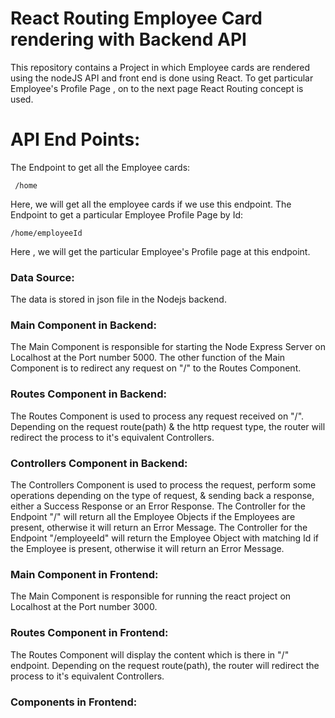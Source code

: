 # React Routing Employee Card rendering with Backend API

This repository contains a Project in which Employee cards are rendered using the nodeJS API and front end is done using React. To get particular Employee's Profile Page , on to the next page React Routing concept is used.

# API End Points:

The Endpoint to get all the Employee cards:

```
 /home
```

Here, we will get all the employee cards if we use this endpoint.
The Endpoint to get a particular Employee Profile Page by Id:

```
/home/employeeId
```

Here , we will get the particular Employee's Profile page at this endpoint.

### Data Source:

The data is stored in json file in the Nodejs backend.

### Main Component in Backend:

The Main Component is responsible for starting the Node Express Server on Localhost at the Port number 5000.
The other function of the Main Component is to redirect any request on "/" to the Routes Component.

### Routes Component in Backend:

The Routes Component is used to process any request received on "/".
Depending on the request route(path) & the http request type, the router will redirect the process to it's equivalent Controllers.

### Controllers Component in Backend:

The Controllers Component is used to process the request, perform some operations depending on the type of request, & sending back a response, either a Success Response or an Error Response.
The Controller for the Endpoint "/" will return all the Employee Objects if the Employees are present, otherwise it will return an Error Message.
The Controller for the Endpoint "/employeeId" will return the Employee Object with matching Id if the Employee is present, otherwise it will return an Error Message.

### Main Component in Frontend:

The Main Component is responsible for running the react project on Localhost at the Port number 3000.

### Routes Component in Frontend:

The Routes Component will display the content which is there in "/" endpoint.
Depending on the request route(path), the router will redirect the process to it's equivalent Controllers.

### Components in Frontend:
